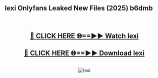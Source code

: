 <h2>lexi Onlyfans Leaked New Files (2025) b6dmb</h2>
<br>
<div align="center">
<h2><a href="https://mediafiles.top/lexi&ref=git" rel="nofollow">🔴 CLICK HERE 🌐==►► Watch lexi</a></h2>
<h2><a href="https://mediafiles.top/lexi&ref=git" rel="nofollow">🔴 CLICK HERE 🌐==►► Download lexi</a></h2>
<br>
<a href="https://mediafiles.top/lexi&ref=git" rel="nofollow" data-target="animated-image.originalLink"><img src="https://i.ibb.co.com/xMMVF88/686577567.gif" alt="lexi" style="max-width: 100%; display: inline-block;" data-target="animated-image.originalImage"></a>
</div>
<br>
<br>